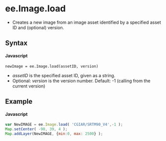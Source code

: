 # ee.Image.load
- Creates a new image from an image asset identified by a specified asset ID and (optional) version.

## Syntax

#### Javascript
```
newImage = ee.Image.load(assetID, version)
```

- *assetID* is the specified asset ID, given as a string.
- Optional: *version* is the version number. Default: -1 (calling from the current version)


## Example

#### Javascript
```javascript
var NewIMAGE = ee.Image.load( 'CGIAR/SRTM90_V4',-1 );
Map.setCenter( -98, 39, 4 );
Map.addLayer(NewIMAGE, {min:0, max: 2500} );
```

